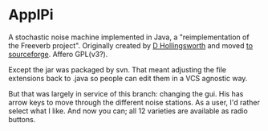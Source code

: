 ApplPi
======

A stochastic noise machine implemented in Java, a "reimplementation of the Freeverb project". Originally created by [D Hollingsworth](https://github.com/hollingsworthd) and moved [to sourceforge](https://sourceforge.net/p/applpi). Affero GPL(v3?). 

Except the jar was packaged by svn. That meant adjusting the file extensions back to .java so people can edit them in a VCS agnostic way.

But that was largely in service of this branch: changing the gui. His has arrow keys to move through the different noise stations. As a user, I'd rather select what I like. And now you can; all 12 varieties are available as radio buttons.